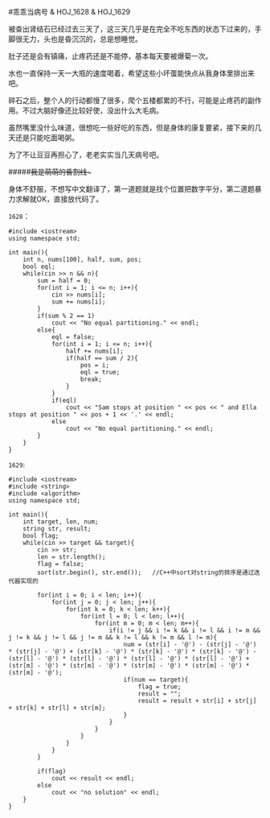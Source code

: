 #乖乖当病号 & HOJ_1628 & HOJ_1629  

被查出肾结石已经过去三天了，这三天几乎是在完全不吃东西的状态下过来的，手脚很无力，头也是昏沉沉的，总是想睡觉。  

肚子还是会有镇痛，止疼药还是不能停，基本每天要被爆菊一次。  

水也一直保持一天一大瓶的速度喝着，希望这些小坏蛋能快点从我身体里排出来吧。  

碎石之后，整个人的行动都慢了很多，爬个五楼都累的不行，可能是止疼药的副作用。不过大脑好像还比较好使，没出什么大毛病。  

虽然嘴里没什么味道，很想吃一些好吃的东西，但是身体的康复要紧，接下来的几天还是只能吃面喝粥。  

为了不让豆豆再担心了，老老实实当几天病号吧。  

#####~~~~~~~~~~~~我是萌萌的昏割线~~~~~~~~~~~~~  

身体不舒服，不想写中文翻译了，第一道题就是找个位置把数字平分，第二道题暴力求解就OK，直接放代码了。  

```1628```：  

    #include <iostream>
    using namespace std;
    
    int main(){
        int n, nums[100], half, sum, pos;
        bool eql;
        while(cin >> n && n){
            sum = half = 0;
            for(int i = 1; i <= n; i++){
                cin >> nums[i];
                sum += nums[i];
            }
            if(sum % 2 == 1)
                cout << "No equal partitioning." << endl;
            else{
                eql = false;
                for(int i = 1; i <= n; i++){
                    half += nums[i];
                    if(half == sum / 2){
                        pos = i;
                        eql = true;
                        break;
                    }
                }
                if(eql)
                    cout << "Sam stops at position " << pos << " and Ella stops at position " << pos + 1 << '.' << endl;
                else
                    cout << "No equal partitioning." << endl;
            }
        }
    }  

```1629```:

    #include <iostream>
    #include <string>
    #include <algorithm>
    using namespace std;
    
    int main(){
        int target, len, num;
        string str, result;
        bool flag;
        while(cin >> target && target){
            cin >> str;
            len = str.length();
            flag = false;
            sort(str.begin(), str.end());   //C++中sort对string的排序是通过迭代器实现的
            
            for(int i = 0; i < len; i++){
                for(int j = 0; j < len; j++){
                    for(int k = 0; k < len; k++){
                        for(int l = 0; l < len; l++){
                            for(int m = 0; m < len; m++){
                                if(i != j && i != k && i != l && i != m && j != k && j != l && j != m && k != l && k != m && l != m){
                                    num = (str[i] - '@') - (str[j] - '@') * (str[j] - '@') + (str[k] - '@') * (str[k] - '@') * (str[k] - '@') - (str[l] - '@') * (str[l] - '@') * (str[l] - '@') * (str[l] - '@') + (str[m] - '@') * (str[m] - '@') * (str[m] - '@') * (str[m] - '@') * (str[m] - '@');
                                    if(num == target){
                                        flag = true;
                                        result = "";
                                        result = result + str[i] + str[j] + str[k] + str[l] + str[m];
                                    }
                                }
                            }
                        }
                    }
                }
            }
            
            if(flag)
                cout << result << endl;
            else
                cout << "no solution" << endl;
        }
    }

